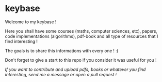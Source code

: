 # keybase

Welcome to my keybase !

Here you shall have some courses (maths, computer sciences, etc), papers, code implementations (algorithms), pdf-book and all type of resources that I find interesting !

The goals is to share this informations with every one ! :)

Don't forget to give a start to this repo if you consider it was useful for you !

*If you want to contribute and upload pdfs, books or whatever you find interesting, send me a message or open a pull request !*
